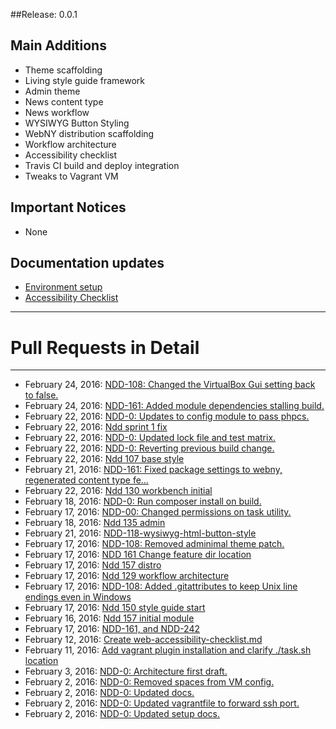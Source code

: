##Release: 0.0.1

## Main Additions
- Theme scaffolding
- Living style guide framework
- Admin theme
- News content type
- News workflow
- WYSIWYG Button Styling
- WebNY distribution scaffolding
- Workflow architecture
- Accessibility checklist
- Travis CI build and deploy integration
- Tweaks to Vagrant VM

## Important Notices
- None

## Documentation updates
- [Environment setup](../../webny-setup.md)
- [Accessibility Checklist](../../develpment-standards/web-accessibility-checklist.md)

- - -
# Pull Requests in Detail
- - -

* February 24, 2016: [NDD-108: Changed the VirtualBox Gui setting back to false.](https://github.com/ny/WebNY-Distribution-D8/pull/29) 
* February 24, 2016: [NDD-161: Added module dependencies stalling build.](https://github.com/ny/WebNY-Distribution-D8/pull/28) 
* February 22, 2016: [NDD-0: Updates to config module to pass phpcs.](https://github.com/ny/WebNY-Distribution-D8/pull/26) 
* February 22, 2016: [Ndd sprint 1 fix](https://github.com/ny/WebNY-Distribution-D8/pull/25) 
* February 22, 2016: [NDD-0: Updated lock file and test matrix.](https://github.com/ny/WebNY-Distribution-D8/pull/24) 
* February 22, 2016: [NDD-0: Reverting previous build change.](https://github.com/ny/WebNY-Distribution-D8/pull/23) 
* February 22, 2016: [Ndd 107 base style](https://github.com/ny/WebNY-Distribution-D8/pull/22) 
* February 21, 2016: [NDD-161: Fixed package settings to webny, regenerated content type fe…](https://github.com/ny/WebNY-Distribution-D8/pull/21) 
* February 22, 2016: [Ndd 130 workbench initial](https://github.com/ny/WebNY-Distribution-D8/pull/20) 
* February 18, 2016: [NDD-0: Run composer install on build.](https://github.com/ny/WebNY-Distribution-D8/pull/19) 
* February 17, 2016: [NDD-00: Changed permissions on task utility.](https://github.com/ny/WebNY-Distribution-D8/pull/18) 
* February 18, 2016: [Ndd 135 admin](https://github.com/ny/WebNY-Distribution-D8/pull/17) 
* February 21, 2016: [NDD-118-wysiwyg-html-button-style](https://github.com/ny/WebNY-Distribution-D8/pull/16) 
* February 17, 2016: [NDD-108: Removed adminimal theme patch.](https://github.com/ny/WebNY-Distribution-D8/pull/15) 
* February 17, 2016: [NDD 161 Change feature dir location](https://github.com/ny/WebNY-Distribution-D8/pull/14) 
* February 17, 2016: [Ndd 157 distro](https://github.com/ny/WebNY-Distribution-D8/pull/13) 
* February 17, 2016: [Ndd 129 workflow architecture](https://github.com/ny/WebNY-Distribution-D8/pull/12) 
* February 17, 2016: [NDD-108: Added .gitattributes to keep Unix line endings even in Windows](https://github.com/ny/WebNY-Distribution-D8/pull/11) 
* February 17, 2016: [Ndd 150 style guide start](https://github.com/ny/WebNY-Distribution-D8/pull/10) 
* February 16, 2016: [Ndd 157 initial module](https://github.com/ny/WebNY-Distribution-D8/pull/9) 
* February 17, 2016: [NDD-161, and NDD-242](https://github.com/ny/WebNY-Distribution-D8/pull/8) 
* February 12, 2016: [Create web-accessibility-checklist.md](https://github.com/ny/WebNY-Distribution-D8/pull/7) 
* February 11, 2016: [Add vagrant plugin installation and clarify ./task.sh location](https://github.com/ny/WebNY-Distribution-D8/pull/6) 
* February 3, 2016: [NDD-0: Architecture first draft.](https://github.com/ny/WebNY-Distribution-D8/pull/5) 
* February 2, 2016: [NDD-0: Removed spaces from VM config.](https://github.com/ny/WebNY-Distribution-D8/pull/4) 
* February 2, 2016: [NDD-0: Updated docs.](https://github.com/ny/WebNY-Distribution-D8/pull/3) 
* February 2, 2016: [NDD-0: Updated vagrantfile to forward ssh port.](https://github.com/ny/WebNY-Distribution-D8/pull/2) 
* February 2, 2016: [NDD-0: Updated setup docs.](https://github.com/ny/WebNY-Distribution-D8/pull/1) 
